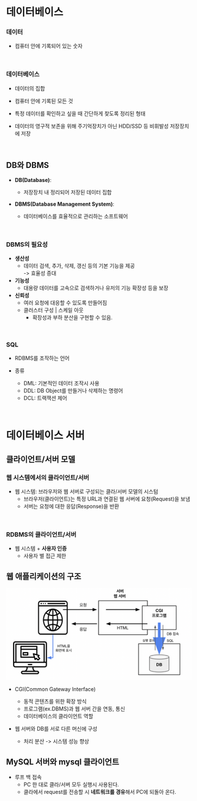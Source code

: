 # 데이터베이스

### **데이터**

- 컴퓨터 안에 기록되어 있는 숫자

<br>

### **데이터베이스**

- 데이터의 집합

- 컴퓨터 안에 기록된 모든 것

- 특정 데이터를 확인하고 싶을 때 간단하게 찾도록 정리된 형태

- 데이터의 영구적 보존을 위해 주기억장치가 아닌 HDD/SSD 등 비휘발성 저장장치에 저장

<br>

## **DB와 DBMS**

- **DB(Database)**:

  - 저장장치 내 정리되어 저장된 데이터 집합

- **DBMS(Database Management System)**:
  - 데이터베이스를 효율적으로 관리하는 소프트웨어

<br>

### **DBMS의 필요성**

- **생산성**
  - 데이터 검색, 추가, 삭제, 갱신 등의 기본 기능을 제공  
    -> 효율성 증대
- **기능성**
  - 대용량 데이터를 고속으로 검색하거나 유저의 기능 확장성 등을 보장
- **신뢰성**
  - 여러 요청에 대응할 수 있도록 만들어짐
  - 클러스터 구성 | 스케일 아웃
    - 확장성과 부하 분산을 구현할 수 있음.

<br>

### **SQL**

- RDBMS를 조작하는 언어

- 종류
  - DML: 기본적인 데이터 조작시 사용
  - DDL: DB Object를 만들거나 삭제하는 명령어
  - DCL: 트랙잭션 제어

<br>

# 데이터베이스 서버

## **클라이언트/서버 모델**

### **웹 시스템에서의 클라이언트/서버**

- 웹 시스템: 브라우저와 웹 서버로 구성되는 클라/서버 모델의 시스텀
  - 브라우저(클라이언트)는 특정 URL과 연결된 웹 서버에 요청(Request)을 보냄
  - 서버는 요청에 대한 응답(Response)을 반환

<br>

### **RDBMS의 클라이언트/서버**

- 웹 시스템 + **사용자 인증**
  - 사용자 별 접근 제한

## **웹 애플리케이션의 구조**

![회사 내 네트워크 구성](../images/CGI_DB.png)

- CGI(Common Gateway Interface)

  - 동적 콘텐츠를 위한 확장 방식
  - 프로그램(ex.DBMS)과 웹 서버 간을 연동, 통신
  - 데이터베이스의 클라이언트 역할

- 웹 서버와 DB를 서로 다른 머신에 구성
  - 처리 분산 -> 시스템 성능 향상

## **MySQL 서버와 mysql 클라이언트**

- 루프 백 접속
  - PC 한 대로 클라/서버 모두 실행시 사용된다.
  - 클라에서 request를 전송할 시 **네트워크를 경유**해서 PC에 되돌아 온다.
